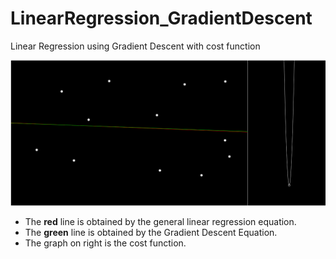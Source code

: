 # LinearRegression_GradientDescent
Linear Regression using Gradient Descent with cost function

![](LinearRegression.png)

- The **red** line is obtained by the general linear regression equation.
- The **green** line is obtained by the Gradient Descent Equation.
- The graph on right is the cost function.
